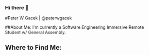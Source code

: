### Hi there 👋

#Peter W Gacek | @peterwgacek

##About Me: I'm currently a Software Engineering Immersive Remote Student w/ General Assembly.

## Where to Find Me:


<!--
**peterwgacek/peterwgacek** is a ✨ _special_ ✨ repository because its `README.md` (this file) appears on your GitHub profile.

Here are some ideas to get you started:

- 🔭 I’m currently working on ...
- 🌱 I’m currently learning ...
- 👯 I’m looking to collaborate on ...
- 🤔 I’m looking for help with ...
- 💬 Ask me about ...
- 📫 How to reach me: ...
- 😄 Pronouns: ...
- ⚡ Fun fact: ...
-->
